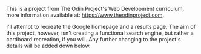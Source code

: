 This is a project from The Odin Project's Web Development curriculum, more information available at: https://www.theodinproject.com.

I'll attempt to recreate the Google homepage and a results page. The aim of this project, however, isn't creating a functional search engine, but rather a cardboard recreation, if you will. Any further changing to the project's details will be added down below.
